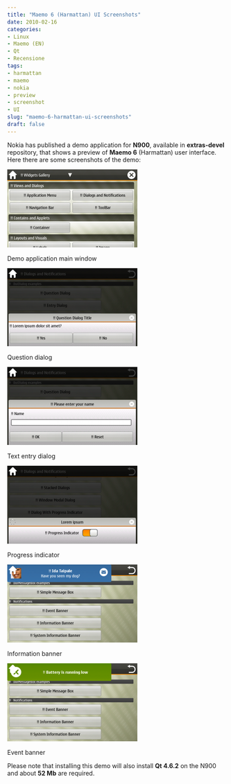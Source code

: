 ```yaml
---
title: "Maemo 6 (Harmattan) UI Screenshots"
date: 2010-02-16
categories: 
- Linux
- Maemo (EN)
- Qt
- Recensione
tags: 
- harmattan
- maemo
- nokia
- preview
- screenshot
- UI
slug: "maemo-6-harmattan-ui-screenshots"
draft: false
---
```


Nokia has published a demo application for **N900**, available in
**extras-devel** repository, that shows a preview of **Maemo 6**
(Harmattan) user interface. Here there are some screenshots of the
demo:  

[![screenshot main window](Screenshot-20100216-021420-300x180.png)](Screenshot-20100216-021420.png)

Demo application main window

[![screenshot question dialog](Screenshot-20100216-021507-300x180.png)](Screenshot-20100216-021507.png)

Question dialog

[![screenshot text entry](Screenshot-20100216-021527-300x180.png)](Screenshot-20100216-021527.png)

Text entry dialog

[![screenshot progress indicator](Screenshot-20100216-021540-300x180.png)](Screenshot-20100216-021540.png)

Progress indicator

[![screenshot information banner](Screenshot-20100216-021551-300x180.png)](Screenshot-20100216-021551.png)

Information banner

[![screenshot event banner](Screenshot-20100216-021559-300x180.png)](Screenshot-20100216-021559.png)

Event banner

Please note that installing this demo will also install **Qt 4.6.2** on the N900 and about **52 Mb** are required.

